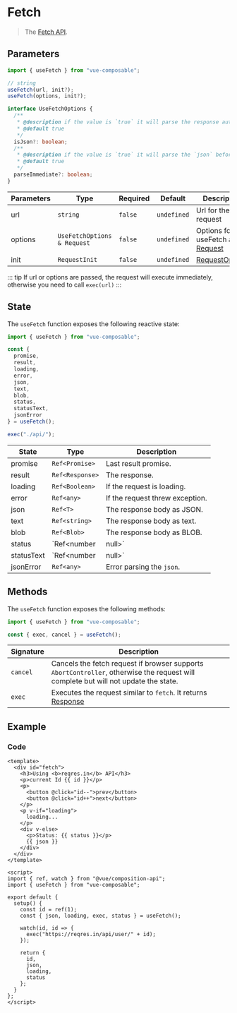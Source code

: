 # Fetch

> The [Fetch API](https://developer.mozilla.org/en-US/docs/Web/API/Fetch).

## Parameters

```ts
import { useFetch } from "vue-composable";

// string
useFetch(url, init?);
useFetch(options, init?);

interface UseFetchOptions {
  /**
   * @description if the value is `true` it will parse the response automatically `json`
   * @default true
   */
  isJson?: boolean;
  /**
   * @description if the value is `true` it will parse the `json` before resolving the promise
   * @default true
   */
  parseImmediate?: boolean;
}

```

| Parameters | Type                        | Required | Default     | Description                                                                                  |
| ---------- | --------------------------- | -------- | ----------- | -------------------------------------------------------------------------------------------- |
| url        | `string`                    | `false`  | `undefined` | Url for the first request                                                                    |
| options    | `UseFetchOptions & Request` | `false`  | `undefined` | Options for useFetch and [Request](https://developer.mozilla.org/en-US/docs/Web/API/Request) |
| init       | `RequestInit`               | `false`  | `undefined` | [RequestOptions](https://developer.mozilla.org/en-US/docs/Web/API/Fetch_API/Using_Fetch)     |

::: tip
If url or options are passed, the request will execute immediately, otherwise you need to call `exec(url)`
:::

## State

The `useFetch` function exposes the following reactive state:

```js
import { useFetch } from "vue-composable";

const {
  promise,
  result,
  loading,
  error,
  json,
  text,
  blob,
  status,
  statusText,
  jsonError
} = useFetch();

exec("./api/");
```

| State      | Type                 | Description                             |
| ---------- | -------------------- | --------------------------------------- |
| promise    | `Ref<Promise>`       | Last result promise.                    |
| result     | `Ref<Response>`      | The response.                           |
| loading    | `Ref<Boolean>`       | If the request is loading.              |
| error      | `Ref<any>`           | If the request threw exception.         |
| json       | `Ref<T>`             | The response body as JSON.              |
| text       | `Ref<string>`        | The response body as text.              |
| blob       | `Ref<Blob>`          | The response body as BLOB.              |
| status     | `Ref<number | null>` | The HTTP status code.                   |
| statusText | `Ref<number | null>` | The HTTP status text, eg: "OK" for 200. |
| jsonError  | `Ref<any>`           | Error parsing the `json`.               |

## Methods

The `useFetch` function exposes the following methods:

```js
import { useFetch } from "vue-composable";

const { exec, cancel } = useFetch();
```

| Signature | Description                                                                                                                         |
| --------- | ----------------------------------------------------------------------------------------------------------------------------------- |
| `cancel`  | Cancels the fetch request if browser supports `AbortController`, otherwise the request will complete but will not update the state. |
| `exec`    | Executes the request similar to `fetch`. It returns [Response](https://developer.mozilla.org/en-US/docs/Web/API/Response)           |

## Example

<fetch-example/>

### Code

```vue
<template>
  <div id="fetch">
    <h3>Using <b>reqres.in</b> API</h3>
    <p>current Id {{ id }}</p>
    <p>
      <button @click="id--">prev</button>
      <button @click="id++">next</button>
    </p>
    <p v-if="loading">
      loading...
    </p>
    <div v-else>
      <p>Status: {{ status }}</p>
      {{ json }}
    </div>
  </div>
</template>

<script>
import { ref, watch } from "@vue/composition-api";
import { useFetch } from "vue-composable";

export default {
  setup() {
    const id = ref(1);
    const { json, loading, exec, status } = useFetch();

    watch(id, id => {
      exec("https://reqres.in/api/user/" + id);
    });

    return {
      id,
      json,
      loading,
      status
    };
  }
};
</script>
```
